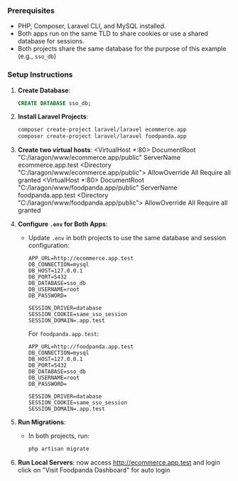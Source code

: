 ### Prerequisites
- PHP, Composer, Laravel CLI, and MySQL installed.
- Both apps run on the same TLD to share cookies or use a shared database for sessions.
- Both projects share the same database for the purpose of this example (e.g., `sso_db`)

### Setup Instructions
1. **Create Database**:
   ```sql
   CREATE DATABASE sso_db;
   ```

2. **Install Laravel Projects**:
   ```bash
   composer create-project laravel/laravel ecommerce.app
   composer create-project laravel/laravel foodpanda.app
   ```
2. **Create two virtual hosts**:
   <VirtualHost *:80>
       DocumentRoot "C:/laragon/www/ecommerce.app/public"
       ServerName ecommerce.app.test
       <Directory "C:/laragon/www/ecommerce.app/public">
           AllowOverride All
           Require all granted
       </Directory>
   </VirtualHost>
   <VirtualHost *:80>
       DocumentRoot "C:/laragon/www/foodpanda.app/public"
       ServerName foodpanda.app.test
       <Directory "C:/laragon/www/foodpanda.app/public">
           AllowOverride All
           Require all granted
       </Directory>
   </VirtualHost>


3. **Configure `.env` for Both Apps**:
   - Update `.env` in both projects to use the same database and session configuration:
     ```env
     APP_URL=http://ecommerce.app.test
     DB_CONNECTION=mysql
     DB_HOST=127.0.0.1
     DB_PORT=5432
     DB_DATABASE=sso_db
     DB_USERNAME=root
     DB_PASSWORD=

     SESSION_DRIVER=database
     SESSION_COOKIE=same_sso_session
     SESSION_DOMAIN=.app.test
     ```
     For `foodpanda.app.test`:
     ```env
     APP_URL=http://foodpanda.app.test
     DB_CONNECTION=mysql
     DB_HOST=127.0.0.1
     DB_PORT=5432
     DB_DATABASE=sso_db
     DB_USERNAME=root
     DB_PASSWORD=

     SESSION_DRIVER=database
     SESSION_COOKIE=same_sso_session
     SESSION_DOMAIN=.app.test
     ```

4. **Run Migrations**:
   - In both projects, run:
     ```bash
     php artisan migrate
     ```

5. **Run Local Servers**:
   now access http://ecommerce.app.test and login
   click on "Visit Foodpanda Dashboard" for auto login
